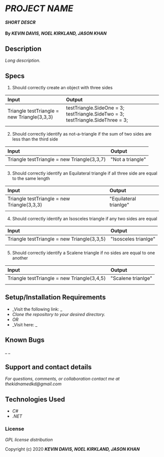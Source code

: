 # _PROJECT NAME_

#### _SHORT DESCR_

#### By _**KEVIN DAVIS, NOEL KIRKLAND, JASON KHAN**_

## Description

_Long description._

## Specs

1. Should correctly create an object with three sides

  | Input | Output |
  | :---- | :----  |
  | Triangle testTriangle = new Triangle(3,3,3) | testTriangle.SideOne = 3; testTriangle.SideTwo = 3; testTriangle.SideThree = 3; |
  |||

2. Should correctly identify as not-a-triangle if the sum of two sides are less than the third side

  | Input | Output |
  | :---- | :----  |
  | Triangle testTriangle = new Triangle(3,3,7) | "Not a triangle" |
  |||

3. Should correctly identify an Equilateral triangle if all three side are equal to the same length

  | Input | Output |
  | :---- | :----  |
  | Triangle testTriangle = new Triangle(3,3,3) | "Equilateral trianlge" |
  |||

4. Should correctly identify an Isosceles triangle if any two sides are equal

  | Input | Output |
  | :---- | :----  |
  | Triangle testTriangle = new Triangle(3,3,5) | "Isosceles trianlge" |
  |||

5. Should correctly identify a Scalene triangle if no sides are equal to one another

  | Input | Output |
  | :---- | :----  |
  | Triangle testTriangle = new Triangle(3,4,5) | "Scalene trianlge" |
  |||


## Setup/Installation Requirements

* _Visit the following link: _
* _Clone the repository to your desired directory._
* _OR_
* _Visit here: _


## Known Bugs

_ _

## Support and contact details

_For questions, comments, or collaboration contact me at thekidnamedkd@gmail.com_

## Technologies Used

* _C#_
* _.NET_

### License

*GPL license distribution*

Copyright (c) 2020 **_KEVIN DAVIS, NOEL KIRKLAND, JASON KHAN_**
